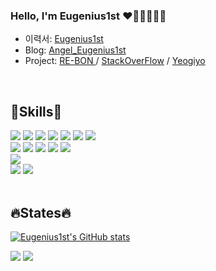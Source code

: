 ### Hello, I'm Eugenius1st ❤️🧡💛💚💙💜

<!--
**Eugenius1st/Eugenius1st** is a ✨ _special_ ✨ repository because its `README.md` (this file) appears on your GitHub profile.

Here are some ideas to get you started:

- 🔭 I’m currently working on ...
-  I’m currently learning ...
- 👯 I’m looking to collaborate on ...
- 🤔 I’m looking for help with ...
-  Ask me about ...
-  How to reach me: ...
- 😄 Pronouns: ...⚡🎨
-  Fun fact: ...
  <img src="https://img.shields.io/badge/표시할이름-색상?style=for-the-badge&logo=기술스택아이콘&logoColor=white">
-->

- 이력서: <a href="https://www.notion.so/7836767a9bde4c72b382cf311c605946">Eugenius1st</a>
- Blog: <a href="https://velog.io/@angel_eugnen">Angel_Eugenius1st</a> 
- Project: <span><a href="https://github.com/RE-BON">RE-BON </a> /  <a href="http://pre-032-bucket.s3-website.ap-northeast-2.amazonaws.com/">StackOverFlow</a></span> / <a href="https://github.com/Eugenius1st/yeogiyo">Yeogiyo</a>

<br/>  

<div align="">
<h2>🌱Skills🌱</h2>
    <img src="https://img.shields.io/badge/HTML5-E34F26?&logo=HTML5&logoColor=white">
    <img src="https://img.shields.io/badge/CSS3-1572B6?&logo=CSS3&logoColor=white">
    <img src="https://img.shields.io/badge/JavaScript-F7DF1E?&logo=JavaScript&logoColor=white">
    <img src="https://img.shields.io/badge/React-61DAFB?&logo=React&logoColor=white">
    <img src="https://img.shields.io/badge/TypeScript-3178C6?&logo=TypeScript&logoColor=white">
    <img src="https://img.shields.io/badge/Next.js-000000?&logo=Next.js&logoColor=white"> 
    <img src="https://img.shields.io/badge/Python-3776AB?&logo=Python&logoColor=white"> 
  <br/>
    <img src="https://img.shields.io/badge/React Query-FF4154?&logo=React Query&logoColor=white">
    <img src="https://img.shields.io/badge/Axios-5A29E4?&logo=Axios&logoColor=white">
    <img src="https://img.shields.io/badge/Tailwind CSS-06B6D4?&logo=Tailwind CSS&logoColor=white"> 
    <img src="https://img.shields.io/badge/styledComponents-DB7093?&logo=styled-components&logoColor=white">
    <img src="https://img.shields.io/badge/Vercel-000000?&logo=Vercel&logoColor=white">
  <br/>
    <img src="https://img.shields.io/badge/Figma-F24E1E?&logo=Figma&logoColor=white"> <br/>  
    <img src="https://img.shields.io/badge/Adobe Photoshop-31A8FF?&logo=Adobe Photoshop&logoColor=white">
    <img src="https://img.shields.io/badge/Adobe Illustrator-FF9A00?&logo=Adobe Illustrator&logoColor=white">  
</div>    

<br/>

 <h2>🔥States🔥</h2>

<!--   <img align='' src="https://github-readme-stats.vercel.app/api?username=Eugenius1st&show_icons=true&theme=synthwave">   -->
  
  [![Eugenius1st's GitHub stats](https://github-readme-stats.vercel.app/api?username=Eugenius1st&show_icons=true&theme=synthwave)](https://github.com/Eugenius1st/github-readme-stats)
  <div align="">
<img align='' src="http://mazassumnida.wtf/api/v2/generate_badge?boj=eugenius1st">
<img align='' src="https://github-readme-stats.vercel.app/api/top-langs/?username=Eugenius1st&layout=compact&theme=synthwave">

  
</div>

